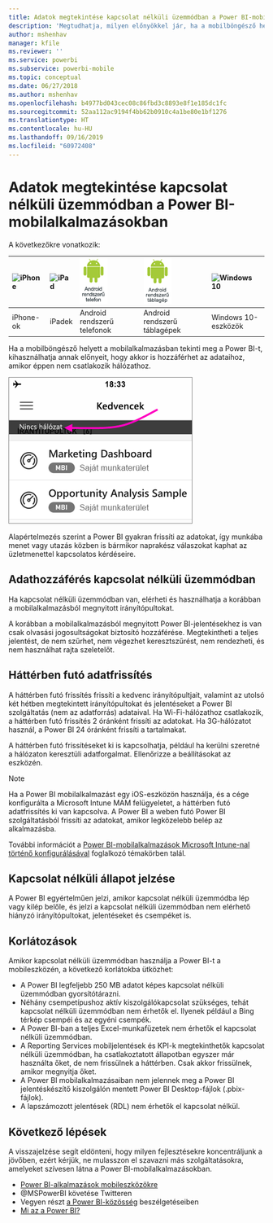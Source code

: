 ```yaml
---
title: Adatok megtekintése kapcsolat nélküli üzemmódban a Power BI-mobilalkalmazásokban
description: 'Megtudhatja, milyen előnyökkel jár, ha a mobilböngésző helyett a mobilalkalmazásban tekinti meg a Power BI-t: akkor is hozzáférhet az adataihoz, ha épp nem csatlakozik hálózathoz.'
author: mshenhav
manager: kfile
ms.reviewer: ''
ms.service: powerbi
ms.subservice: powerbi-mobile
ms.topic: conceptual
ms.date: 06/27/2018
ms.author: mshenhav
ms.openlocfilehash: b4977bd043cec08c86fbd3c8893e8f1e185dc1fc
ms.sourcegitcommit: 52aa112ac9194f4bb62b0910c4a1be80e1bf1276
ms.translationtype: HT
ms.contentlocale: hu-HU
ms.lasthandoff: 09/16/2019
ms.locfileid: "60972408"
---
```

# <a name="view-your-data-offline-in-the-power-bi-mobile-apps"></a>Adatok megtekintése kapcsolat nélküli üzemmódban a Power BI-mobilalkalmazásokban
A következőkre vonatkozik:

| ![iPhone](./media/mobile-apps-offline-data/iphone-logo-50-px.png) | ![iPad](./media/mobile-apps-offline-data/ipad-logo-50-px.png) | ![Android rendszerű telefon](./media/mobile-apps-offline-data/android-phone-logo-50-px.png) | ![Android rendszerű táblagép](./media/mobile-apps-offline-data/android-tablet-logo-50-px.png) | ![Windows 10](./media/mobile-apps-offline-data/win-10-logo-50-px.png) |
|:--- |:--- |:--- |:--- |:--- |
| iPhone-ok |iPadek |Android rendszerű telefonok |Android rendszerű táblagépek |Windows 10-eszközök |

Ha a mobilböngésző helyett a mobilalkalmazásban tekinti meg a Power BI-t, kihasználhatja annak előnyeit, hogy akkor is hozzáférhet az adataihoz, amikor éppen nem csatlakozik hálózathoz. 

![Nincs hálózat üzenet](./media/mobile-apps-offline-data/power-bi-iphone-no-network.png)

Alapértelmezés szerint a Power BI gyakran frissíti az adatokat, így munkába menet vagy utazás közben is bármikor naprakész válaszokat kaphat az üzletmenettel kapcsolatos kérdéseire.

## <a name="data-access-while-youre-offline"></a>Adathozzáférés kapcsolat nélküli üzemmódban
Ha kapcsolat nélküli üzemmódban van, elérheti és használhatja a korábban a mobilalkalmazásból megnyitott irányítópultokat.

A korábban a mobilalkalmazásból megnyitott Power BI-jelentésekhez is van csak olvasási jogosultságokat biztosító hozzáférése. Megtekintheti a teljes jelentést, de nem szűrhet, nem végezhet keresztszűrést, nem rendezheti, és nem használhat rajta szeletelőt.

## <a name="background-data-refresh"></a>Háttérben futó adatfrissítés
A háttérben futó frissítés frissíti a kedvenc irányítópultjait, valamint az utolsó két hétben megtekintett irányítópultokat és jelentéseket a Power BI szolgáltatás (nem az adatforrás) adataival. Ha Wi-Fi-hálózathoz csatlakozik, a háttérben futó frissítés 2 óránként frissíti az adatokat. Ha 3G-hálózatot használ, a Power BI 24 óránként frissíti a tartalmakat.

A háttérben futó frissítéseket ki is kapcsolhatja, például ha kerülni szeretné a hálózaton keresztüli adatforgalmat. Ellenőrizze a beállításokat az eszközén.

> [!NOTE]
> Ha a Power BI mobilalkalmazást egy iOS-eszközön használja, és a cége konfigurálta a Microsoft Intune MAM felügyeletet, a háttérben futó adatfrissítés ki van kapcsolva. A Power BI a weben futó Power BI szolgáltatásból frissíti az adatokat, amikor legközelebb belép az alkalmazásba.
> 
> További információt a [Power BI-mobilalkalmazások Microsoft Intune-nal történő konfigurálásával](../../service-admin-mobile-intune.md) foglalkozó témakörben talál. 
> 
> 

## <a name="offline-indicators"></a>Kapcsolat nélküli állapot jelzése
A Power BI egyértelműen jelzi, amikor kapcsolat nélküli üzemmódba lép vagy kilép belőle, és jelzi a kapcsolat nélküli üzemmódban nem elérhető hiányzó irányítópultokat, jelentéseket és csempéket is.

## <a name="limitations"></a>Korlátozások
Amikor kapcsolat nélküli üzemmódban használja a Power BI-t a mobileszközén, a következő korlátokba ütközhet:

* A Power BI legfeljebb 250 MB adatot képes kapcsolat nélküli üzemmódban gyorsítótárazni.
* Néhány csempetípushoz aktív kiszolgálókapcsolat szükséges, tehát kapcsolat nélküli üzemmódban nem érhetők el. Ilyenek például a Bing térkép csempéi és az egyéni csempék.
* A Power BI-ban a teljes Excel-munkafüzetek nem érhetők el kapcsolat nélküli üzemmódban.
* A Reporting Services mobiljelentések és KPI-k megtekinthetők kapcsolat nélküli üzemmódban, ha csatlakoztatott állapotban egyszer már használta őket, de nem frissülnek a háttérben. Csak akkor frissülnek, amikor megnyitja őket.
* A Power BI mobilalkalmazásaiban nem jelennek meg a Power BI jelentéskészítő kiszolgálón mentett Power BI Desktop-fájlok (.pbix-fájlok). 
* A lapszámozott jelentések (RDL) nem érhetők el kapcsolat nélkül.

## <a name="next-steps"></a>Következő lépések
A visszajelzése segít eldönteni, hogy milyen fejlesztésekre koncentráljunk a jövőben, ezért kérjük, ne mulasszon el szavazni más szolgáltatásokra, amelyeket szívesen látna a Power BI-mobilalkalmazásokban. 

* [Power BI-alkalmazások mobileszközökre](mobile-apps-for-mobile-devices.md)
* @MSPowerBI követése Twitteren
* Vegyen részt [a Power BI-közösség](http://community.powerbi.com/) beszélgetéseiben
* [Mi az a Power BI?](../../power-bi-overview.md)

